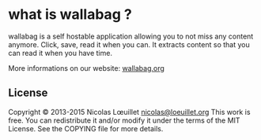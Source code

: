# what is wallabag ?
wallabag is a self hostable application allowing you to not miss any content anymore. Click, save, read it when you can. It extracts content so that you can read it when you have time.

More informations on our website: [wallabag.org](http://wallabag.org)

## License
Copyright © 2013-2015 Nicolas Lœuillet <nicolas@loeuillet.org>
This work is free. You can redistribute it and/or modify it under the
terms of the MIT License. See the COPYING file for more details.
